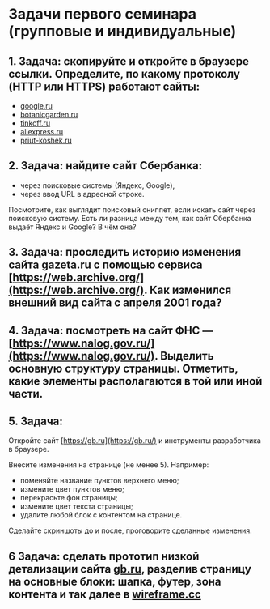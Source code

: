 # Задачи первого семинара (групповые и индивидуальные)
## 1. **Задача:** скопируйте и откройте в браузере ссылки. Определите, по какому протоколу (HTTP или HTTPS) работают сайты:

- [google.ru](https://www.google.ru/)
- [botanicgarden.ru](http://botanicgarden.ru)
- [tinkoff.ru](http://tinkoff.ru)
- [aliexpress.ru](http://aliexpress.ru)
- [priut-koshek.ru](http://priut-koshek.ru/)

## 2. **Задача:** найдите сайт Сбербанка:

- через поисковые системы (Яндекс, Google),
- через ввод URL в адресной строке.

Посмотрите, как выглядит поисковый сниппет, если искать сайт через поисковую систему. Есть ли разница между тем, как сайт Сбербанка выдаёт Яндекс и Google? В чём она?

## 3. **Задача:** проследить историю изменения сайта **gazeta.ru** с помощью сервиса [https://web.archive.org/](https://web.archive.org/). Как изменился внешний вид сайта с апреля 2001 года?

## 4. **Задача:** посмотреть на сайт ФНС — [https://www.nalog.gov.ru/](https://www.nalog.gov.ru/). Выделить основную структуру страницы.  Отметить, какие элементы располагаются в той или иной части.

## 5. **Задача:**

Откройте сайт [https://gb.ru](https://gb.ru/) и инструменты разработчика в браузере.

Внесите изменения на странице (не менее 5). Например:

- поменяйте название пунктов верхнего меню;
- измените цвет пунктов меню;
- перекрасьте фон страницы;
- измените цвет текста страницы;
- удалите любой блок с контентом на странице.

Сделайте скриншоты до и после, проговорите сделанные изменения.

## 6 **Задача:** сделать прототип низкой детализации сайта [gb.ru](https://gb.ru/), разделив страницу на основные блоки: шапка, футер, зона контента и так далее в [wireframe.cc](https://wireframe.cc/)
